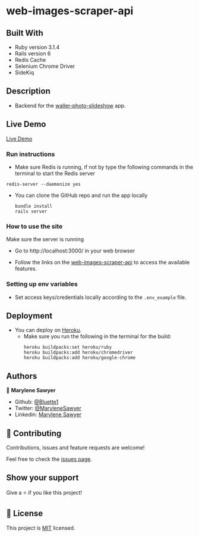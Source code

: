 # web-images-scraper-api

## Built With
- Ruby version 3.1.4
- Rails version 6
- Redis Cache
- Selenium Chrome Driver
- SideKiq

## Description
- Backend for the [ waller-photo-slideshow](https://github.com/Bluette1/waller-photo-slideshow) app.

## Live Demo
[Live Demo](https://web-images-scraper-api-447ae0d211ff.herokuapp.com/)

### Run instructions 
- Make sure Redis is running, if not by type the following commands in the terminal to start the Redis server

`
    redis-server --daemonize yes
`
-  You can clone the GitHub repo and run the app locally 
    ```
    bundle install
    rails server
    ```

### How to use the site
Make sure the server is running
- Go to http://localhost:3000/ in your web browser


- Follow the links on the [web-images-scraper-api](https://waller-photo-slideshow.netlify.app) to access the available features.


### Setting up env variables
 - Set access keys/credentials locally according to the `.env_example` file.

## Deployment
- You can deploy on [Heroku](https://devcenter.heroku.com/categories/ruby-support).
   - Make sure you run the following in the terminal for the build:
        ```
        heroku buildpacks:set heroku/ruby
        heroku buildpacks:add heroku/chromedriver
        heroku buildpacks:add heroku/google-chrome
        ```


## Authors

👤 **Marylene Sawyer**
- Github: [@Bluette1](https://github.com/Bluette1)
- Twitter: [@MaryleneSawyer](https://twitter.com/MaryleneSawyer)
- Linkedin: [Marylene Sawyer](https://www.linkedin.com/in/marylene-sawyer)


## 🤝 Contributing

Contributions, issues and feature requests are welcome!

Feel free to check the [issues page](https://github.com/Bluette1/web-images-scraper-api/issues).

## Show your support

Give a ⭐️ if you like this project!

## 📝 License

This project is [MIT](https://opensource.org/licenses/MIT) licensed.


